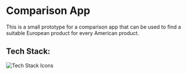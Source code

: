 # Comparison App

This is a small prototype for a comparison app that can be used to find a suitable European product for every American product.

## Tech Stack:

![Tech Stack Icons](https://skillicons.dev/icons?i=ts,react,tailwind)
